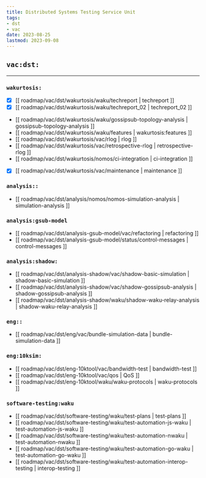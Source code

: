 ```yaml
---
title: Distributed Systems Testing Service Unit
tags:
- dst
- vac
date: 2023-08-25
lastmod: 2023-09-08
---
```


## `vac:dst:`
---

### `wakurtosis:`

* [x] [[ roadmap/vac/dst/wakurtosis/waku/techreport | techreport ]]
* [x] [[ roadmap/vac/dst/wakurtosis/waku/techreport_02 | techreport_02 ]]
* [[ roadmap/vac/dst/wakurtosis/waku/gossipsub-topology-analysis | gossipsub-topology-analysis ]]
* [[ roadmap/vac/dst/wakurtosis/waku/features | wakurtosis:features ]]
* [[ roadmap/vac/dst/wakurtosis/vac/rlog | rlog ]]
* [[ roadmap/vac/dst/wakurtosis/vac/retrospective-rlog | retrospective-rlog ]]
* [[ roadmap/vac/dst/wakurtosis/nomos/ci-integration | ci-integration ]]
* [x] [[ roadmap/vac/dst/wakurtosis/vac/maintenance | maintenance ]]

### `analysis::`

* [[ roadmap/vac/dst/analysis/nomos/nomos-simulation-analysis | simulation-analysis ]]

### `analysis:gsub-model`

* [[ roadmap/vac/dst/analysis-gsub-model/vac/refactoring | refactoring ]]
* [[ roadmap/vac/dst/analysis-gsub-model/status/control-messages | control-messages ]]

### `analysis:shadow:`

* [[ roadmap/vac/dst/analysis-shadow/vac/shadow-basic-simulation | shadow-basic-simulation ]]
* [[ roadmap/vac/dst/analysis-shadow/vac/shadow-gossipsub-analysis | shadow-gossipsub-analysis ]]
* [[ roadmap/vac/dst/analysis-shadow/waku/shadow-waku-relay-analysis | shadow-waku-relay-analysis ]]

### `eng::`

* [[ roadmap/vac/dst/eng/vac/bundle-simulation-data | bundle-simulation-data ]]

### `eng:10ksim:`

* [[ roadmap/vac/dst/eng-10ktool/vac/bandwidth-test | bandwidth-test ]]
* [[ roadmap/vac/dst/eng-10ktool/vac/qos | QoS ]]
* [[ roadmap/vac/dst/eng-10ktool/waku/waku-protocols | waku-protocols ]]


### `software-testing:waku`

* [[ roadmap/vac/dst/software-testing/waku/test-plans | test-plans ]]
* [[ roadmap/vac/dst/software-testing/waku/test-automation-js-waku | test-automation-js-waku ]]
* [[ roadmap/vac/dst/software-testing/waku/test-automation-nwaku | test-automation-nwaku ]]
* [[ roadmap/vac/dst/software-testing/waku/test-automation-go-waku | test-automation-go-waku ]]
* [[ roadmap/vac/dst/software-testing/waku/test-automation-interop-testing | interop-testing ]]

